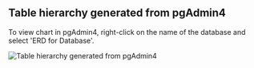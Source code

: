 ## Table hierarchy generated from pgAdmin4
To view chart in pgAdmin4, right-click on the name of the database and select 'ERD for Database'.


![Table hierarchy generated from pgAdmin4](https://github.com/murthysindhu/HGC_DB_postgres/blob/main/db_at_a_glance.png?raw=true)


